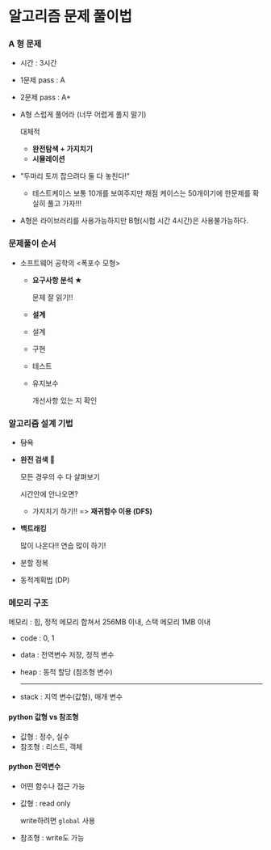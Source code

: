 # 알고리즘 문제 풀이법

### A 형 문제

- 시간 : 3시간

- 1문제 pass : A

- 2문제 pass : A+

- A형 스럽게 풀어라 (너무 어렵게 풀지 말기)

  대체적

  - **완전탐색 + 가지치기**
  - **시뮬레이션**

- "두마리 토끼 잡으려다 둘 다 놓친다!"

  - 테스트케이스 보통 10개를 보여주지만 채점 케이스는 50개이기에 한문제를 확실히 풀고 가자!!!

- A형은 라이브러리를 사용가능하지만 B형(시험 시간 4시간)은 사용불가능하다.

### 문제풀이 순서

- 소프트웨어 공학의 <폭포수 모형>

  - **요구사항 분석 ★** 

    문제 잘 읽기!!

  - **설계**

  - 설계

  - 구현

  - 테스트

  - 유지보수

    개선사항 있는 지 확인

### 알고리즘 설계 기법

- ~~탐욕~~

- **완전 검색** :dart:

  모든 경우의 수 다 살펴보기

  시간안에 안나오면?

  - 가지치기 하기!! => **재귀함수 이용 (DFS)**

- **백트래킹**

  많이 나온다!! 연습 많이 하기!

- 분할 정복

- 동적계획법 (DP)

### 메모리 구조

메모리 : 힙, 정적 메모리 합쳐서 256MB 이내, 스택 메모리 1MB 이내

- code : 0, 1

- data : 전역변수 저장, 정적 변수

- heap : 동적 할당 (참조형 변수)

  ---

- stack : 지역 변수(값형), 매개 변수

#### python 값형 vs 참조형

- 값형 : 정수, 실수
- 참조형 : 리스트, 객체

#### python 전역변수

- 어떤 함수나 접근 가능

- 값형 : read only

  write하려면 `global` 사용

- 참조형 : write도 가능

#### 